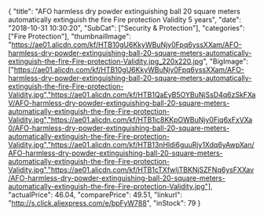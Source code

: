 {
	"title": "AFO harmless dry powder extinguishing ball  20 square meters automatically extinguish the fire Fire protection Validity 5 years",
	"date": "2018-10-31 10:30:20",
	"SubCat": ["Security & Protection"],
	"categories": ["Fire Protection"],
	"thumbnailImage": "https://ae01.alicdn.com/kf/HTB10gU6KkyWBuNjy0Fpq6yssXXam/AFO-harmless-dry-powder-extinguishing-ball-20-square-meters-automatically-extinguish-the-fire-Fire-protection-Validity.jpg_220x220.jpg",
	"BigImage": ["https://ae01.alicdn.com/kf/HTB10gU6KkyWBuNjy0Fpq6yssXXam/AFO-harmless-dry-powder-extinguishing-ball-20-square-meters-automatically-extinguish-the-fire-Fire-protection-Validity.jpg","https://ae01.alicdn.com/kf/HTB1QaEyB5OYBuNjSsD4q6zSkFXaV/AFO-harmless-dry-powder-extinguishing-ball-20-square-meters-automatically-extinguish-the-fire-Fire-protection-Validity.jpg","https://ae01.alicdn.com/kf/HTB1ic8KKpOWBuNjy0Fiq6xFxVXa0/AFO-harmless-dry-powder-extinguishing-ball-20-square-meters-automatically-extinguish-the-fire-Fire-protection-Validity.jpg","https://ae01.alicdn.com/kf/HTB13nHldi6guuRjy1Xdq6yAwpXan/AFO-harmless-dry-powder-extinguishing-ball-20-square-meters-automatically-extinguish-the-fire-Fire-protection-Validity.jpg","https://ae01.alicdn.com/kf/HTB1cTXfwljTBKNjSZFNq6ysFXXav/AFO-harmless-dry-powder-extinguishing-ball-20-square-meters-automatically-extinguish-the-fire-Fire-protection-Validity.jpg"],
	"actualPrice": 46.04,
	"comparePrice": 49.51,
	"linkurl": "http://s.click.aliexpress.com/e/bpFyW788",
	"inStock": 79
}
